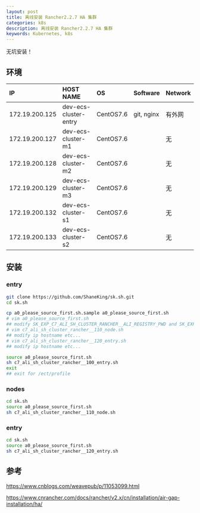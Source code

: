 ```yaml
---
layout: post
title: 离线安装 Rancher2.2.7 HA 集群
categories: k8s
description: 离线安装 Rancher2.2.7 HA 集群
keywords: Kubernetes, k8s
---
```



无坑安装！

## 环境
| IP             | HOST NAME             | OS        | Software    | Network |
| :------------- | :-------------------- | :-------- | :---------- | :------ |
| 172.19.200.125 | dev-ecs-cluster-entry | CentOS7.6 | git, nginx  | 有外网   |
| 172.19.200.127 | dev-ecs-cluster-m1    | CentOS7.6 |             | 无      |  
| 172.19.200.128 | dev-ecs-cluster-m2    | CentOS7.6 |             | 无      |  
| 172.19.200.129 | dev-ecs-cluster-m3    | CentOS7.6 |             | 无      |  
| 172.19.200.132 | dev-ecs-cluster-s1    | CentOS7.6 |             | 无      |  
| 172.19.200.133 | dev-ecs-cluster-s2    | CentOS7.6 |             | 无      |  

## 安装
### entry
```bash
git clone https://github.com/ShaneKing/sk.sh.git
cd sk.sh

cp a0_please_source_first.sh.sample a0_please_source_first.sh
# vim a0_please_source_first.sh 
## modify SK_EXP_C7_ALI_SH_CLUSTER_RANCHER__ALI_REGISTRY_PWD and SK_EXP_C7_ALI_SH_CLUSTER_RANCHER__RANCHER_USR_PWD
# vim c7_ali_sh_cluster_rancher__110_node.sh
## modify ip hostname etc...
# vim c7_ali_sh_cluster_rancher__120_entry.sh
## modify ip hostname etc...

source a0_please_source_first.sh
sh c7_ali_sh_cluster_rancher__100_entry.sh
exit
## exit for /ect/profile

```
### nodes
```bash
cd sk.sh
source a0_please_source_first.sh
sh c7_ali_sh_cluster_rancher__110_node.sh

```
### entry
```bash
cd sk.sh
source a0_please_source_first.sh
sh c7_ali_sh_cluster_rancher__120_entry.sh

```

## 参考

<https://www.cnblogs.com/weavepub/p/11053099.html>

<https://www.cnrancher.com/docs/rancher/v2.x/cn/installation/air-gap-installation/ha/>
